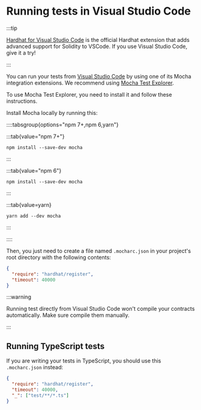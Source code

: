 # Running tests in Visual Studio Code

:::tip

[Hardhat for Visual Studio Code](/hardhat-vscode) is the official Hardhat extension that adds advanced support for Solidity to VSCode. If you use Visual Studio Code, give it a try!

:::

You can run your tests from [Visual Studio Code](https://code.visualstudio.com) by using one of its Mocha integration extensions. We recommend using [Mocha Test Explorer](https://marketplace.visualstudio.com/items?itemName=hbenl.vscode-mocha-test-adapter).

To use Mocha Test Explorer, you need to install it and follow these instructions.

Install Mocha locally by running this:

::::tabsgroup{options="npm 7+,npm 6,yarn"}

:::tab{value="npm 7+"}

```
npm install --save-dev mocha
```

:::

:::tab{value="npm 6"}

```
npm install --save-dev mocha
```

:::

:::tab{value=yarn}

```
yarn add --dev mocha
```

:::

::::

Then, you just need to create a file named `.mocharc.json` in your project's root directory with the following contents:

```json
{
  "require": "hardhat/register",
  "timeout": 40000
}
```

:::warning

Running test directly from Visual Studio Code won't compile your contracts automatically. Make sure compile them manually.

:::

## Running TypeScript tests

If you are writing your tests in TypeScript, you should use this `.mocharc.json` instead:

```json
{
  "require": "hardhat/register",
  "timeout": 40000,
  "_": ["test/**/*.ts"]
}
```
